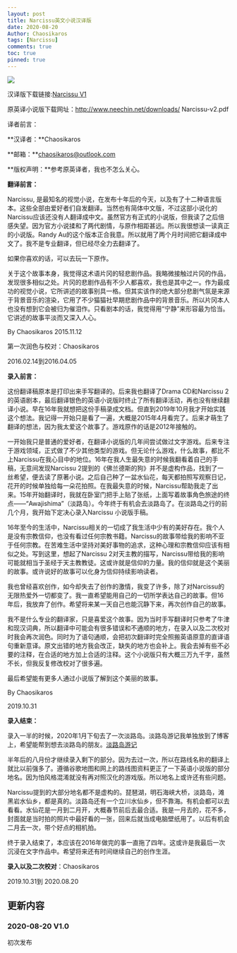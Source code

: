 ```yaml
---
layout: post
title: Narcissu英文小说汉译版
date: 2020-08-20
Author: Chaosikaros
tags: [Narcissu]
comments: true
toc: true
pinned: true
---
```

![](../images/cover.jpg)

汉译版下载链接:[Narcissu V1]( ../Narcissu_V1.pdf)

原英译小说版下载网址：http://www.neechin.net/downloads/ Narcissu-v2.pdf

译者前言：

**汉译者：**Chaosikaros

**邮箱：**chaosikaros@outlook.com

**版权声明：**参考原英译者，我也不怎么关心。

**翻译前言：**

Narcissu, 是最知名的视觉小说，在发布十年后的今天，以及有了十二种语言版本。这些全部由爱好者们自发翻译。当然也有简体中文版，不过这部小说化的Narcissu应该还没有人翻译成中文。虽然官方有正式的小说版，但我读了之后倍感失望。因为官方小说揉和了两代剧情，与原作相距甚远。所以我很想读一读真正的小说版。Randy Au的这个版本正合我意。所以就用了两个月时间把它翻译成中文了。我不是专业翻译，但已经尽全力去翻译了。

如果你喜欢的话，可以去玩一下原作。

关于这个故事本身，我觉得这术语片冈的轻悲剧作品。我略微接触过片冈的作品，发现很多相似之处。片冈的悲剧作品有不少人都喜欢，我也是其中之一。作为最成功的视觉小说，它所讲述的故事别具一格。但其实该作的绝大部分悲剧气氛是来源于背景音乐的渲染，它用了不少猫猫社早期悲剧作品中的背景音乐。所以片冈本人也没有想到它会被归为催泪作。只看剧本的话，我觉得用“宁静”来形容最为恰当。它讲述的故事平淡而又深入人心。

By Chaosikaros 2015.11.12

第一次润色与校对：Chaosikaros

2016.02.14到2016.04.05

**录入前言：**

这份翻译稿原本是打印出来手写翻译的。后来我也翻译了Drama CD和Narcissu 2的英语剧本，最后翻译银色的英语小说版时终止了所有翻译活动，再也没有继续翻译小说。早在16年我就想把这份手稿录成文档。但直到2019年10月我才开始实践这个想法。我记得一开始只是看了一遍，大概是2015年4月看完了。后来才萌生了翻译的想法，因为我太爱这个故事了。游戏原作的话是2012年接触的。

一开始我只是普通的爱好者，在翻译小说版的几年间尝试做过文字游戏。后来专注于游戏领域，正式做了不少其他类型的游戏。但无论什么游戏，什么故事，都比不上Narcissu在我心目中的地位。16年在我人生最失意的时候我翻看着自己的手稿，无意间发现Narcissu 2提到的《佛兰德斯的狗》并不是虚构作品，找到了一丝希望，便去读了原著小说。之后自己种了一盆水仙花，每天都拍照写观察日记，花开的时候单独给每一朵花拍照。在我最失意的时候，Narcissu帮助我走了出来。15年开始翻译时，我就在卧室门把手上贴了张纸，上面写着故事角色旅途的终点——“Awajishima”（淡路岛）。今年终于有机会去淡路岛了。在淡路岛之行的前几个月，我开始下定决心录入Narcissu 小说版手稿。

16年至今的生活中，Narcissu相关的一切成了我生活中少有的美好存在。我个人是没有宗教信仰，也没有看过任何宗教书籍。Narcissu的故事带给我的影响不亚于任何宗教。在苦难生活中坚持对美好事物的追求，这种心理和宗教信仰应该有相似之处。写到这里，想起了Narcissu 2对天主教的描写，Narcissu带给我的影响可能就相当于圣经于天主教教徒。这或许就是信仰的力量。我的信仰就是这个美丽的故事。或许说好的故事可以化身为信仰持续影响读者。

我也曾经喜欢创作，如今却失去了创作的激情，我变了许多，除了对Narcissu的无限热爱外一切都变了。我一直希望能用自己的一切所学表达自己的故事。但16年后，我放弃了创作。希望将来某一天自己也能沉静下来，再次创作自己的故事。

我不是什么专业的翻译家，只是喜爱这个故事。因为当时手写翻译时只参考了牛津和现汉词典，所以翻译中可能会有很多错误和不通顺的地方，在录入以及二次校对时我会再次润色。同时为了语句通顺，会把初次翻译时完全照搬英语原意的直译语句重新意译。原文出错的地方我会改正，缺失的地方也会补上。我会去掉有些不必要的注释，在合适的地方加上合适的注释。这个小说版只有大概三万九千字，虽然不长，但我反复修改校对了很多遍。

最后希望能有更多人通过小说版了解到这个美丽的故事。

By Chaosikaros

2019.10.31

**录入结束：**

录入一半的时候，2020年1月下旬去了一次淡路岛。淡路岛游记我单独放到了博客上，希望能帮到想去淡路岛的朋友。[淡路岛游记](https://chaosikaros.github.io/blog/awajishima/ )

半年后的八月份才继续录入剩下的部分。因为去过一次，所以在路线名称的翻译上就比以前强多了。遵循谷歌地图和网上的路线图资料更正了一下英语小说版的部分地名。因为怕风格混淆就没有再对照汉化的游戏版。所以地名上或许还有些问题。

Narcissu提到的大部分地名都不是虚构的。琵琶湖，明石海峡大桥，淡路岛，滩黑岩水仙乡，都是真的。淡路岛还有一个立川水仙乡，但不靠海。有机会都可以去看看。水仙花是一月到二月开，大概春节前后去最合适。我是一月去的，花不多，封面就是当时拍的照片中最好看的一张，回来后就当成电脑壁纸用了。以后有机会二月去一次，带个好点的相机拍。

终于录入结束了，本应该在2016年做完的事一直拖了四年。这或许是我最后一次沉浸在文字作品中。希望将来还有时间继续自己的创作生涯。

**录入以及二次校对**：Chaosikaros 

2019.10.31到 2020.08.20

## 更新内容

### 2020-08-20 V1.0

初次发布